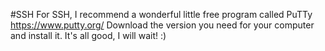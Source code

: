 #SSH
For SSH, I recommend a wonderful little free program called PuTTy
https://www.putty.org/
Download the version you need for your computer and install it. It's all good, I will wait! :)

